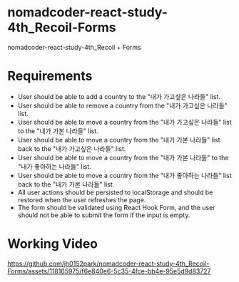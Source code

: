 # nomadcoder-react-study-4th_Recoil-Forms
nomadcoder-react-study-4th_Recoil + Forms

# Requirements

- User should be able to add a country to the "내가 가고싶은 나라들" list.
- User should be able to remove a country from the "내가 가고싶은 나라들" list.
- User should be able to move a country from the "내가 가고싶은 나라들" list to the "내가 가본 나라들" list.
- User should be able to move a country from the "내가 가본 나라들" list back to the "내가 가고싶은 나라들" list.
- User should be able to move a country from the "내가 가본 나라들" to the "내가 좋아하는 나라들" list.
- User should be able to move a country from the "내가 좋아하는 나라들" list back to the "내가 가본 나라들" list.
- All user actions should be persisted to localStorage and should be restored when the user refreshes the page.
- The form should be validated using React Hook Form, and the user should not be able to submit the form if the input is empty.

# Working Video

https://github.com/jh0152park/nomadcoder-react-study-4th_Recoil-Forms/assets/118165975/f6e840e6-5c35-4fce-bb4e-95e5d9d83727

